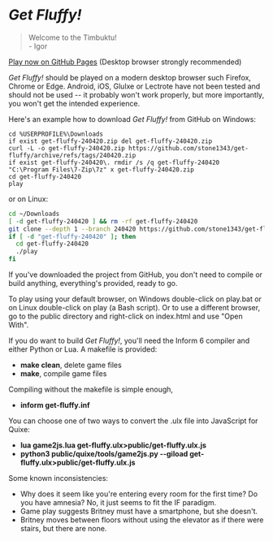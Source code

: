 # *Get Fluffy!*

> Welcome to the Timbuktu!<br>
>    \- Igor

[Play now on GitHub Pages](https://stone1343.github.io/get-fluffy/public/index.html) (Desktop browser strongly recommended)

*Get Fluffy!* should be played on a modern desktop browser such Firefox, Chrome or Edge. Android, iOS, Glulxe or Lectrote have
not been tested and should not be used -- it probably won't work properly, but more importantly, you won't get the intended
experience.

Here's an example how to download *Get Fluffy!* from GitHub on Windows:

```
cd %USERPROFILE%\Downloads
if exist get-fluffy-240420.zip del get-fluffy-240420.zip
curl -L -o get-fluffy-240420.zip https://github.com/stone1343/get-fluffy/archive/refs/tags/240420.zip
if exist get-fluffy-240420\. rmdir /s /q get-fluffy-240420
"C:\Program Files\7-Zip\7z" x get-fluffy-240420.zip
cd get-fluffy-240420
play
```

or on Linux:

```bash
cd ~/Downloads
[ -d get-fluffy-240420 ] && rm -rf get-fluffy-240420
git clone --depth 1 --branch 240420 https://github.com/stone1343/get-fluffy.git get-fluffy-240420
if [ -d "get-fluffy-240420" ]; then
  cd get-fluffy-240420
  ./play
fi
```

If you've downloaded the project from GitHub, you don't need to compile or build anything, everything's provided, ready to go.

To play using your default browser, on Windows double-click on play.bat or on Linux double-click on play (a Bash script).
Or to use a different browser, go to the public directory and right-click on index.html and use "Open With".

If you do want to build *Get Fluffy!*, you'll need the Inform 6 compiler and either Python or Lua. A makefile is provided:
* **make clean**, delete game files
* **make**, compile game files

Compiling without the makefile is simple enough,
* **inform get-fluffy.inf**

You can choose one of two ways to convert the .ulx file into JavaScript for Quixe:
* **lua game2js.lua get-fluffy.ulx>public/get-fluffy.ulx.js**
* **python3 public/quixe/tools/game2js.py --giload get-fluffy.ulx>public/get-fluffy.ulx.js**

Some known inconsistencies:
* Why does it seem like you're entering every room for the first time? Do you have amnesia? No, it just seems to fit the IF paradigm.
* Game play suggests Britney must have a smartphone, but she doesn't.
* Britney moves between floors without using the elevator as if there were stairs, but there are none.
